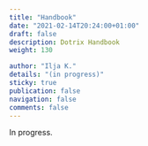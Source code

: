 ```yaml
---
title: "Handbook"
date: "2021-02-14T20:24:00+01:00"
draft: false
description: Dotrix Handbook
weight: 130

author: "Ilja K."
details: "(in progress)"
sticky: true
publication: false
navigation: false
comments: false
---
```


In progress.
